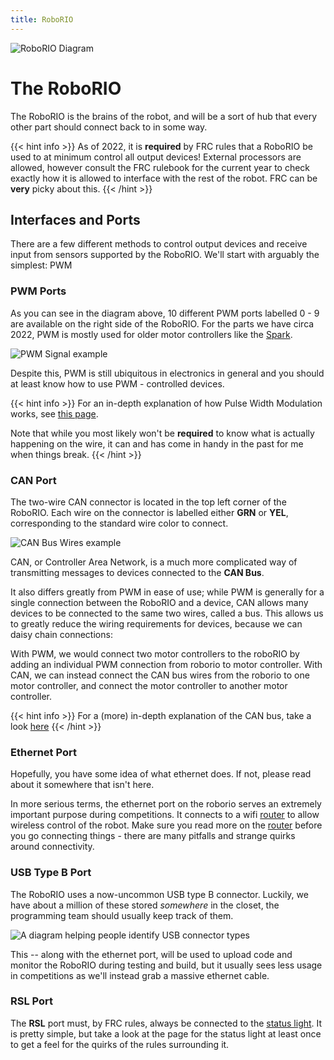 ```yaml
---
title: RoboRIO
---
```



![RoboRIO Diagram](/electrical-book/img/modules/roborio_diagram.png#center)


# The RoboRIO

The RoboRIO is the brains of the robot, and will be a sort of hub that every other part should connect back to in some way.

{{< hint info >}}
As of 2022, it is **required** by FRC rules that a RoboRIO be used to at minimum control all output devices!
External processors are allowed, however consult the FRC rulebook for the current year to check exactly how it is allowed to interface with the rest of the robot.
FRC can be **very** picky about this.
{{< /hint >}}

## Interfaces and Ports
There are a few different methods to control output devices and receive input from sensors supported by the RoboRIO.
We'll start with arguably the simplest: PWM

### PWM Ports
As you can see in the diagram above, 10 different PWM ports labelled 0 - 9 are available on the right side of the RoboRIO.
For the parts we have circa 2022, PWM is mostly used for older motor controllers like the [Spark](/electrical-book/docs/reference/motorcon/spark).

![PWM Signal example](/electrical-book/img/modules/pwm_duty_period.png#center)

Despite this, PWM is still ubiquitous in electronics in general and you should at least know how to use PWM - controlled devices.

{{< hint info >}}
For an in-depth explanation of how Pulse Width Modulation works, see [this page](/electrical-book/docs/structure/ee/pwm).

Note that while you most likely won't be **required** to know what is actually happening on the wire, it can and has come in handy in the past for me when things break.
{{< /hint >}}

### CAN Port
The two-wire CAN connector is located in the top left corner of the RoboRIO.
Each wire on the connector is labelled either **GRN** or **YEL**, corresponding to the standard wire color to connect.

![CAN Bus Wires example](/electrical-book/img/modules/canbus.svg#center)

CAN, or Controller Area Network, is a much more complicated way of transmitting messages to devices connected to the **CAN Bus**.

It also differs greatly from PWM in ease of use;
while PWM is generally for a single connection between the RoboRIO and a device, CAN allows many devices to be connected to the same two wires, called a bus.
This allows us to greatly reduce the wiring requirements for devices, because we can daisy chain connections:

With PWM, we would connect two motor controllers to the roboRIO by adding an individual PWM connection from roborio to motor controller.
With CAN, we can instead connect the CAN bus wires from the roborio to one motor controller, and connect the motor controller to another motor controller.

{{< hint info >}}
For a (more) in-depth explanation of the CAN bus, take a look [here](/electrical-book/docs/structure/ee/can)
{{< /hint >}}


### Ethernet Port
Hopefully, you have some idea of what ethernet does.
If not, please read about it somewhere that isn't here.

In more serious terms, the ethernet port on the roborio serves an extremely important purpose during competitions.
It connects to a wifi [router](/electrical-book/docs/reference/modules/router) to allow wireless control of the robot.
Make sure you read more on the [router](/electrical-book/docs/reference/modules/router) before you go connecting things - there are many pitfalls and strange quirks around connectivity.

### USB Type B Port
The RoboRIO uses a now-uncommon USB type B connector.
Luckily, we have about a million of these stored *somewhere* in the closet, the programming team should usually keep track of them.

![A diagram helping people identify USB connector types](/electrical-book/img/modules/usb2connectors.png#center)

This -- along with the ethernet port, will be used to upload code and monitor the RoboRIO during testing and build,
but it usually sees less usage in competitions as we'll instead grab a massive ethernet cable.

### RSL Port
The **RSL** port must, by FRC rules, always be connected to the [status light](/electrical-book/docs/reference/modules/rsl).
It is pretty simple, but take a look at the page for the status light at least once to get a feel for the quirks of the rules surrounding it.
